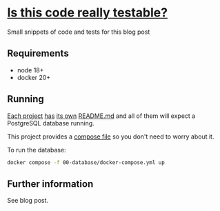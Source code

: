 # [Is this code really testable?](https://github.com/sombriks/sample-testable-code)

Small snippets of code and tests for this blog post

## Requirements

- node 18+
- docker 20+

## Running

[Each project](01-barely-testable/README.md)
[has](02-some-modularization/README.md)
[its own](03-environment-aware/README.md)
[README.md](04-dependency-injection-points/README.md) and all of them will
expect a PostgreSQL database running.

This project provides a [compose file](00-database/docker-compose.yml) so you
don't need to worry about it.

To run the database:

```bash
docker compose -f 00-database/docker-compose.yml up 
```

## Further information

See blog post.
